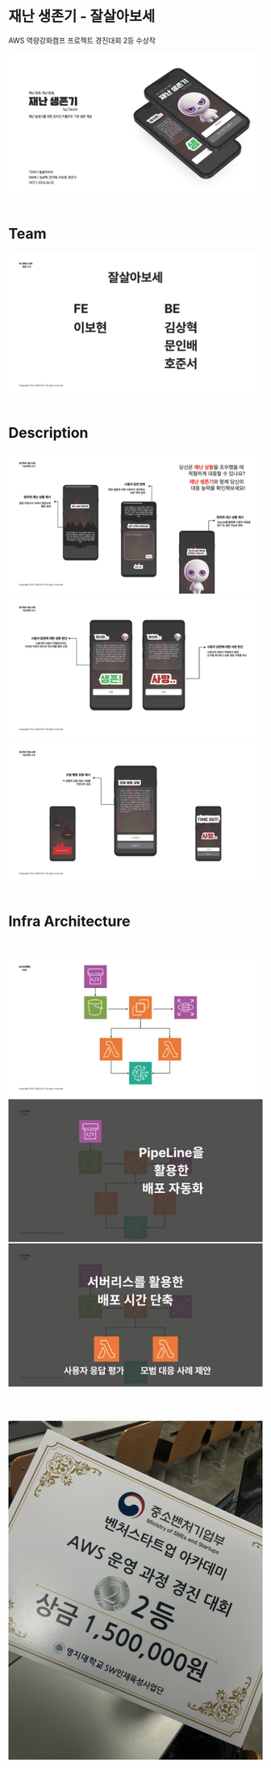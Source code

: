 # 재난 생존기 - 잘살아보세

AWS 역량강화캠프 프로젝트 경진대회 2등 수상작 <br/>

![image01](image01.jpg) <br/><br/>


<h1> Team </h1>

![image05](image05.jpg) <br/><br/>

<h1> Description </h1>

![image07](image07.jpg)
![image08](image08.jpg)
![image09](image09.jpg) <br/><br/>

<h1> Infra Architecture </h1><br/>

![image12](image12.jpg)
![image13](image13.jpg)
![image14](image14.jpg) <br/><br/>

<br/><br/>
![award](award.jpg)
